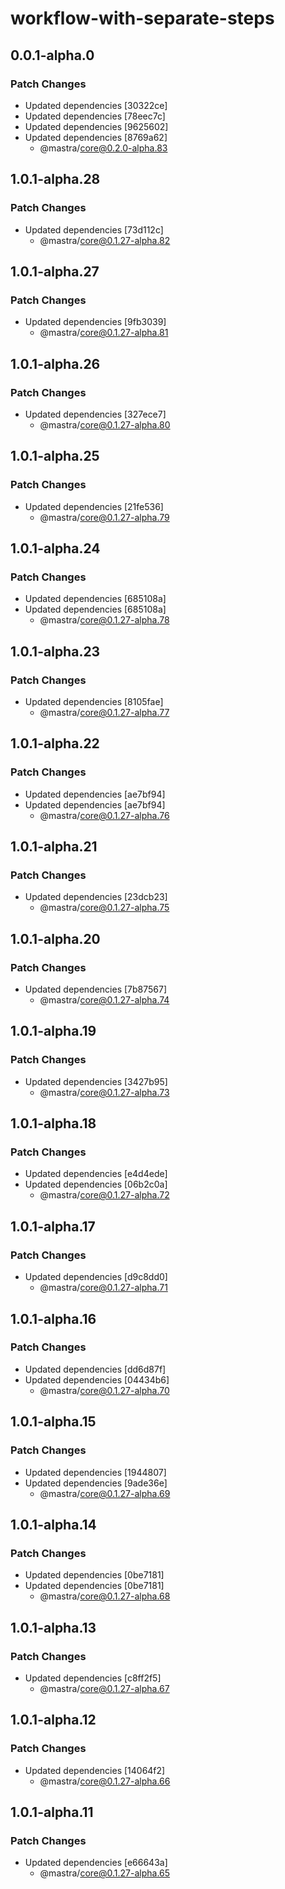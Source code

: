 # workflow-with-separate-steps

## 0.0.1-alpha.0

### Patch Changes

- Updated dependencies [30322ce]
- Updated dependencies [78eec7c]
- Updated dependencies [9625602]
- Updated dependencies [8769a62]
  - @mastra/core@0.2.0-alpha.83

## 1.0.1-alpha.28

### Patch Changes

- Updated dependencies [73d112c]
  - @mastra/core@0.1.27-alpha.82

## 1.0.1-alpha.27

### Patch Changes

- Updated dependencies [9fb3039]
  - @mastra/core@0.1.27-alpha.81

## 1.0.1-alpha.26

### Patch Changes

- Updated dependencies [327ece7]
  - @mastra/core@0.1.27-alpha.80

## 1.0.1-alpha.25

### Patch Changes

- Updated dependencies [21fe536]
  - @mastra/core@0.1.27-alpha.79

## 1.0.1-alpha.24

### Patch Changes

- Updated dependencies [685108a]
- Updated dependencies [685108a]
  - @mastra/core@0.1.27-alpha.78

## 1.0.1-alpha.23

### Patch Changes

- Updated dependencies [8105fae]
  - @mastra/core@0.1.27-alpha.77

## 1.0.1-alpha.22

### Patch Changes

- Updated dependencies [ae7bf94]
- Updated dependencies [ae7bf94]
  - @mastra/core@0.1.27-alpha.76

## 1.0.1-alpha.21

### Patch Changes

- Updated dependencies [23dcb23]
  - @mastra/core@0.1.27-alpha.75

## 1.0.1-alpha.20

### Patch Changes

- Updated dependencies [7b87567]
  - @mastra/core@0.1.27-alpha.74

## 1.0.1-alpha.19

### Patch Changes

- Updated dependencies [3427b95]
  - @mastra/core@0.1.27-alpha.73

## 1.0.1-alpha.18

### Patch Changes

- Updated dependencies [e4d4ede]
- Updated dependencies [06b2c0a]
  - @mastra/core@0.1.27-alpha.72

## 1.0.1-alpha.17

### Patch Changes

- Updated dependencies [d9c8dd0]
  - @mastra/core@0.1.27-alpha.71

## 1.0.1-alpha.16

### Patch Changes

- Updated dependencies [dd6d87f]
- Updated dependencies [04434b6]
  - @mastra/core@0.1.27-alpha.70

## 1.0.1-alpha.15

### Patch Changes

- Updated dependencies [1944807]
- Updated dependencies [9ade36e]
  - @mastra/core@0.1.27-alpha.69

## 1.0.1-alpha.14

### Patch Changes

- Updated dependencies [0be7181]
- Updated dependencies [0be7181]
  - @mastra/core@0.1.27-alpha.68

## 1.0.1-alpha.13

### Patch Changes

- Updated dependencies [c8ff2f5]
  - @mastra/core@0.1.27-alpha.67

## 1.0.1-alpha.12

### Patch Changes

- Updated dependencies [14064f2]
  - @mastra/core@0.1.27-alpha.66

## 1.0.1-alpha.11

### Patch Changes

- Updated dependencies [e66643a]
  - @mastra/core@0.1.27-alpha.65
